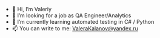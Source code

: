 - 👋 Hi, I’m Valeriy
- 👀 I’m looking for a job as QA Engineer/Analytics
- 🌱 I’m currently learning automated testing in C# / Python 
- 📫 You can write to me: ValeraKalanov@yandex.ru

<!---
Wallee174/Wallee174 is a ✨ special ✨ repository because its `README.md` (this file) appears on your GitHub profile.
You can click the Preview link to take a look at your changes.
--->

